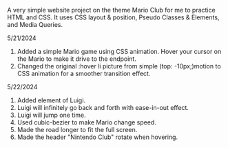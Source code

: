 A very simple website project on the theme Mario Club for me to practice HTML and CSS.
It uses CSS layout & position, Pseudo Classes & Elements, and Media Queries.


5/21/2024

1. Added a simple Mario game using CSS animation. Hover your cursor on the Mario to make it drive to the endpoint.
2. Changed the original :hover li picture from simple (top: -10px;)motion to CSS animation for a smoother transition effect.

5/22/2024

1. Added element of Luigi.
2. Luigi will infinitely go back and forth with ease-in-out effect.
3. Luigi will jump one time.
4. Used cubic-bezier to make Mario change speed.
5. Made the road longer to fit the full screen.
6. Made the header "Nintendo Club" rotate when hovering.
